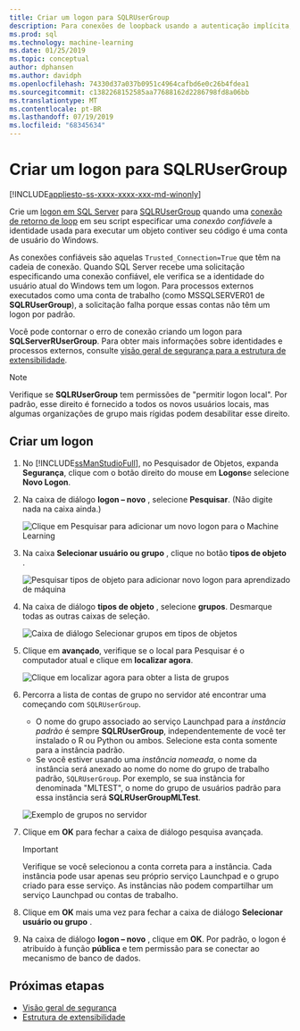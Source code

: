 ```yaml
---
title: Criar um logon para SQLRUserGroup
description: Para conexões de loopback usando a autenticação implícita, crie um logon no SQL Server para SQLRUserGroup, para que uma conta de trabalho possa fazer logon no servidor, para conversão de identidade de volta para o usuário de chamada.
ms.prod: sql
ms.technology: machine-learning
ms.date: 01/25/2019
ms.topic: conceptual
author: dphansen
ms.author: davidph
ms.openlocfilehash: 74330d37a037b0951c4964cafbd6e0c26b4fdea1
ms.sourcegitcommit: c1382268152585aa77688162d2286798fd8a06bb
ms.translationtype: MT
ms.contentlocale: pt-BR
ms.lasthandoff: 07/19/2019
ms.locfileid: "68345634"
---
```

# <a name="create-a-login-for-sqlrusergroup"></a>Criar um logon para SQLRUserGroup
[!INCLUDE[appliesto-ss-xxxx-xxxx-xxx-md-winonly](../../includes/appliesto-ss-xxxx-xxxx-xxx-md-winonly.md)]

Crie um [logon em SQL Server](https://docs.microsoft.com/sql/relational-databases/security/authentication-access/create-a-login) para [SQLRUserGroup](../concepts/security.md#sqlrusergroup) quando uma [conexão de retorno de loop](../../advanced-analytics/concepts/security.md#implied-authentication) em seu script especificar uma *conexão confiável*e a identidade usada para executar um objeto contiver seu código é uma conta de usuário do Windows.

As conexões confiáveis são aquelas `Trusted_Connection=True` que têm na cadeia de conexão. Quando SQL Server recebe uma solicitação especificando uma conexão confiável, ele verifica se a identidade do usuário atual do Windows tem um logon. Para processos externos executados como uma conta de trabalho (como MSSQLSERVER01 de **SQLRUserGroup**), a solicitação falha porque essas contas não têm um logon por padrão.

Você pode contornar o erro de conexão criando um logon para **SQLServerRUserGroup**. Para obter mais informações sobre identidades e processos externos, consulte [visão geral de segurança para a estrutura de extensibilidade](../concepts/security.md).

> [!Note]
> Verifique se **SQLRUserGroup** tem permissões de "permitir logon local". Por padrão, esse direito é fornecido a todos os novos usuários locais, mas algumas organizações de grupo mais rígidas podem desabilitar esse direito.

## <a name="create-a-login"></a>Criar um logon

1. No [!INCLUDE[ssManStudioFull](../../includes/ssmanstudiofull-md.md)], no Pesquisador de Objetos, expanda **Segurança**, clique com o botão direito do mouse em **Logons**e selecione **Novo Logon**.

2. Na caixa de diálogo **logon – novo** , selecione **Pesquisar**. (Não digite nada na caixa ainda.)
    
     ![Clique em Pesquisar para adicionar um novo logon para o Machine Learning](media/implied-auth-login1.png "Clique em Pesquisar para adicionar um novo logon para o Machine Learning")

3. Na caixa **Selecionar usuário ou grupo** , clique no botão **tipos de objeto** .

     ![Pesquisar tipos de objeto para adicionar novo logon para aprendizado de máquina](media/implied-auth-login2.png "Pesquisar tipos de objeto para adicionar novo logon para aprendizado de máquina")

4. Na caixa de diálogo **tipos de objeto** , selecione **grupos**. Desmarque todas as outras caixas de seleção.

     ![Caixa de diálogo Selecionar grupos em tipos de objetos](media/implied-auth-login3.png "Caixa de diálogo Selecionar grupos em tipos de objetos")

4. Clique em **avançado**, verifique se o local para Pesquisar é o computador atual e clique em **localizar agora**.

     ![Clique em localizar agora para obter a lista de grupos](media/implied-auth-login4.png "Clique em localizar agora para obter a lista de grupos")

5. Percorra a lista de contas de grupo no servidor até encontrar uma começando com `SQLRUserGroup`.
    
    + O nome do grupo associado ao serviço Launchpad para a _instância padrão_ é sempre **SQLRUserGroup**, independentemente de você ter instalado o R ou Python ou ambos. Selecione esta conta somente para a instância padrão.
    + Se você estiver usando uma _instância nomeada_, o nome da instância será anexado ao nome do nome do grupo de trabalho padrão, `SQLRUserGroup`. Por exemplo, se sua instância for denominada "MLTEST", o nome do grupo de usuários padrão para essa instância será **SQLRUserGroupMLTest**.
 
    ![Exemplo de grupos no servidor](media/implied-auth-login5.png "Exemplo de grupos no servidor")
   
5. Clique em **OK** para fechar a caixa de diálogo pesquisa avançada.

    > [!IMPORTANT]
    > Verifique se você selecionou a conta correta para a instância. Cada instância pode usar apenas seu próprio serviço Launchpad e o grupo criado para esse serviço. As instâncias não podem compartilhar um serviço Launchpad ou contas de trabalho.

6. Clique em **OK** mais uma vez para fechar a caixa de diálogo **Selecionar usuário ou grupo** .

7. Na caixa de diálogo **logon – novo** , clique em **OK**. Por padrão, o logon é atribuído à função **pública** e tem permissão para se conectar ao mecanismo de banco de dados.

## <a name="next-steps"></a>Próximas etapas

+ [Visão geral de segurança](../concepts/security.md)
+ [Estrutura de extensibilidade](../concepts/extensibility-framework.md)
